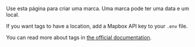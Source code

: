 Use esta página para criar uma marca. Uma marca pode ter uma data e um local.

If you want tags to have a location, add a Mapbox API key to your `.env` file.

You can read more about tags in [the official documentation](https://docs.firefly-iii.org/concepts/tags).